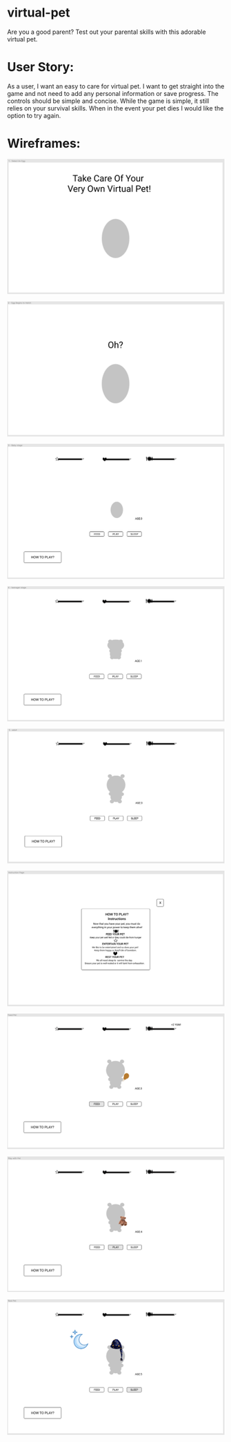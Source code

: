 # virtual-pet
Are you a good parent? Test out your parental skills with this adorable virtual pet.



# User Story:
As a user, I want an easy to care for virtual pet.
I want to get straight into the game and
 not need to add any personal information or save
progress. The controls should be simple and concise.
While the game is simple,  it still 
relies on your survival skills. When in the event your
pet dies I would like the option to try again.


# Wireframes:


![Wireframe](./wireframes/stage1.png)


![Wireframe](./wireframes/stage2.png)


![Wireframe](./wireframes/stage3.png)


![Wireframe](./wireframes/stage4.png)


![Wireframe](./wireframes/stage5.png)


![Wireframe](./wireframes/howtoplay.png)


![Wireframe](./wireframes/feed.png)


![Wireframe](./wireframes/play.png)


![Wireframe](./wireframes/sleep.png)
